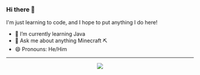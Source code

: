 ### Hi there 👋
I'm just learning to code, and I hope to put anything I do here!

- 🌱 I’m currently learning Java
- 💬 Ask me about anything Minecraft ⛏
- 😄 Pronouns: He/Him
---
<p align="center" >
    <img src="https://github-readme-stats.vercel.app/api?username=adammakesfilm&count_private=true&show_icons=true&include_all_commits=true&bg_color=00000000&text_color=7a7a7a"/>
</p>
